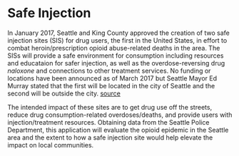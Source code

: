 # Safe Injection

In January 2017, Seattle and King County approved the creation of two safe injection sites (SIS) for drug users, the first in the United States, in effort to combat heroin/prescription opioid abuse-related deaths in the area. The SISs will provide a safe environment for consumption including resources and educataion for safer injection, as well as the overdose-reversing drug *naloxone* and connections to other treatment services. No funding or locations have been announced as of March 2017 but Seattle Mayor Ed Murray stated that the first will be located in the city of Seattle and the second will be outside the city. [source](http://www.seattletimes.com/seattle-news/crime/seattle-king-county-move-to-create-2-injection-sites-for-drug-users/)

The intended impact of these sites are to get drug use off the streets, reduce drug consumption-related overdoses/deaths, and provide users with injection/treatment resources. Obtaining data from the Seattle Police Department, this application will evaluate the opioid epidemic in the Seattle area and the extent to how a safe injection site would help elevate the impact on local communities.